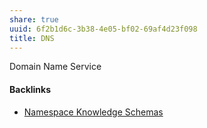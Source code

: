```yaml
---
share: true
uuid: 6f2b1d6c-3b38-4e05-bf02-69af4d23f098
title: DNS
---
```

Domain Name Service


#### Backlinks

* [Namespace Knowledge Schemas](/98674655-97b4-4c2d-a7ce-4ae6967044ac)